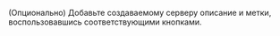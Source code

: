 (Опционально) Добавьте создаваемому серверу описание и метки, воспользовавшись соответствующими кнопками.